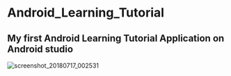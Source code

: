 # Android_Learning_Tutorial
## My first Android Learning Tutorial Application on Android studio
![screenshot_20180717_002531](https://user-images.githubusercontent.com/32396933/42777944-36ee534c-8959-11e8-96d1-c2ec1197b0a7.png)
